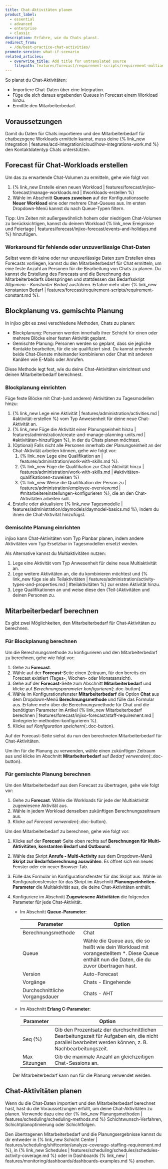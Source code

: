 ```yaml
---
title: Chat-Aktivitäten planen
product_label:
  - essential
  - advanced
  - enterprise
  - classic
description: Erfahre, wie du Chats planst.
redirect_from:
  - /de/best-practice-chat-activities/
promote-service: what-if-scenario
related_articles:
  - overwrite_title: Add title for untranslated source
    filepath: features/forecast/requirement-scripts/requirement-multiactivity.md
---
```


So planst du Chat-Aktivitäten:

- Importiere Chat-Daten über eine Integration.
- Füge die sich daraus ergebenden Queues in Forecast einem Workload hinzu.
- Ermittle den Mitarbeiterbedarf.

## Voraussetzungen

Damit du Daten für Chats importieren und den Mitarbeiterbedarf für chatbezogene Workloads ermitteln kannst, muss deine {% link_new Integration | features/acd-integration/cloud/how-integrations-work.md %} den Kontaktdatentyp Chats unterstützen.

## Forecast für Chat-Workloads erstellen

Um das zu erwartende Chat-Volumen zu ermitteln, gehe wie folgt vor:

1. {% link_new Erstelle einen neuen Workload | features/forecast/injixo-forecast/manage-workloads.md | #workloads-erstellen %}
2. Wähle im Abschnitt **Queues zuweisen** auf der Konfigurationsseite **Neuer Workload** eine oder mehrere Chat-Queues aus. Im ersten Dropdown-Menü kannst du nach Queue-Typen filtern.

Tipp: Um Zeiten mit außergewöhnlich hohem oder niedrigem Chat-Volumen zu berücksichtigen, kannst du deinem Workload {% link_new Ereignisse und Feiertage | features/forecast/injixo-forecast/events-and-holidays.md %} hinzufügen.

### Workaround für fehlende oder unzuverlässige Chat-Daten

Selbst wenn dir keine oder nur unzuverlässige Daten zum Erstellen eines Forecasts vorliegen, kannst du den Mitarbeiterbedarf für Chat ermitteln, um eine feste Anzahl an Personen für die Bearbeitung von Chats zu planen. Du kannst die Erstellung des Forecasts und die Berechnung des Mitarbeiterbedarfs überspringen und stattdessen das Bedarfsskript _Allgemein - Konstanter Bedarf_ ausführen. Erfahre mehr über {% link_new konstanten Bedarf | features/forecast/requirement-scripts/requirement-constant.md %}.

## Blockplanung vs. gemischte Planung

In injixo gibt es zwei verschiedene Methoden, Chats zu planen:

- Blockplanung: Personen werden innerhalb ihrer Schicht für einen oder mehrere Blöcke einer festen Aktivität geplant.
- Gemischte Planung: Personen werden so geplant, dass sie jegliche Kontakte bearbeiten, für die sie qualifiziert sind. Du kannst entweder beide Chat-Dienste miteinander kombinieren oder Chat mit anderen Kanälen wie E-Mails oder Anrufen.

Diese Methode legt fest, wie du deine Chat-Aktivitäten einrichtest und deinen Mitarbeiterbedarf berechnest.

### Blockplanung einrichten

Füge feste Blöcke mit Chat-(und anderen) Aktivitäten zu Tagesmodellen hinzu:

1. {% link_new Lege eine Aktivität | features/administration/activities.md | #aktivität-erstellen %} vom Typ Anwesenheit für deine neue Chat-Aktivität an.
2. {% link_new Füge die Aktivität einer Planungseinheit hinzu | features/administration/create-and-manage-planning-units.md | #aktivitäten-hinzufügen %}, in der du Chats planen möchtest.
3. (Optional) Falls nicht alle Personen innerhalb der Planungseinheit an der Chat-Aktivität arbeiten können, gehe wie folgt vor:
   1. {% link_new Lege eine Qualifikation an | features/administration/work-with-skills.md %}.
   2. {% link_new Füge die Qualifikation zur Chat-Aktivität hinzu | features/administration/work-with-skills.md | #aktivitäten-qualifikationen-zuweisen %}
   3. {% link_new Weise die Qualifikation der Person zu | features/administration/employee-overview.md | #mitarbeitereinstellungen-konfigurieren %}, die an den Chat-Aktivitäten arbeiten soll.
4. Erstelle oder aktualisiere {% link_new Tagesmodelle | features/administration/daymodels/daymodel-basics.md %}, indem du ihnen die Chat-Aktivität hinzufügst.

### Gemischte Planung einrichten

injixo kann Chat-Aktivitäten vom Typ Planbar planen, indem andere Aktivitäten vom Typ Ersetzbar in Tagesmodellen ersetzt werden.

Als Alternative kannst du Multiaktivitäten nutzen:

1. Lege eine Aktivität vom Typ Anwesenheit für deine neue Multiaktivität an.
2. Lege weitere Aktivitäten an, die du kombinieren möchtest und {% link_new füge sie als Teilaktivitäten | features/administration/activity-types-and-properties.md | #teilaktivitäten %} zur ersten Aktivität hinzu.
3. Lege Qualifikationen an und weise diese den (Teil-)Aktivitäten und deinen Personen zu.

## Mitarbeiterbedarf berechnen

Es gibt zwei Möglichkeiten, den Mitarbeiterbedarf für Chat-Aktivitäten zu berechnen.

### Für Blockplanung berechnen

Um die Berechnungsmethode zu konfigurieren und den Mitarbeiterbedarf zu berechnen, gehe wie folgt vor:

1.  Gehe zu **Forecast**.
2.  Wähle auf der **Forecast**-Seite einen Zeitraum, für den bereits ein Forecast existiert (Tages-, Wochen- oder Monatsansicht).
3.  Gehe auf der **Forecast**-Seite zum Abschnitt **Mitarbeiterbedarf** und klicke auf _Berechnungsparameter konfigurieren_{:.doc-button}.
4.  Wähle im Konfigurationsfenster **Mitarbeiterbedarf** die Option **Chat** aus dem Dropdown-Menü **Berechnungsmethode** und fülle das Formular aus.
    Erfahre mehr über die Berechnungsmethode für Chat und die benötigten Parameter im Artikel {% link_new Mitarbeiterbedarf berechnen | features/forecast/injixo-forecast/staff-requirement.md | #integrierte-methoden-konfigurieren %}.
5.  Klicke auf _Konfiguration speichern_{:.doc-button}.

Auf der Forecast-Seite siehst du nun den berechneten Mitarbeiterbedarf für Chat-Aktivitäten.

Um ihn für die Planung zu verwenden, wähle einen zukünftigen Zeitraum aus und klicke im Abschnitt **Mitarbeiterbedarf** auf _Bedarf verwenden_{:.doc-button}.

### Für gemischte Planung berechnen

Um den Mitarbeiterbedarf aus dem Forecast zu übertragen, gehe wie folgt vor:

1. Gehe zu **Forecast**. Wähle die Workloads für jede der Multiaktivität zugewiesene Aktivität aus.
2. Wähle in jedem Workload denselben zukünftigen Berechnungszeitraum aus.
3. Klicke auf _Forecast verwenden_{:.doc-button}.

Um den Mitarbeiterbedarf zu berechnen, gehe wie folgt vor:

1. Klicke auf der **Forecast**-Seite oben rechts auf **Berechnungen für Multi-Aktivitäten, konstanten Bedarf und Outbound**.
2. Wähle das Skript **Anrufe - Multi-Activity** aus dem Dropdown-Menü **Skript zur Bedarfsberechnung auswählen**. Es öffnet sich ein neues Fenster oder ein neuer Browser-Tab.
3. Fülle das Formular im Konfigurationsfenster für das Skript aus. Wähle im Konfigurationsfenster für das Skript im Abschnitt **Planungseinheiten-Parameter** die Multiaktivität aus, die deine Chat-Aktivitäten enthält.
4. Konfiguriere im Abschnitt **Zugewiesene Aktivitäten** die folgenden Parameter für jede Chat-Aktivität.

   - Im Abschnitt **Queue-Parameter**:

     | **Parameter**                   | **Option**                                                                                                                                   |
     | ------------------------------- | -------------------------------------------------------------------------------------------------------------------------------------------- |
     | Berechnungsmethode              | Chat                                                                                                                                         |
     | Queue                           | Wähle die Queue aus, die so heißt wie dein Workload mit vorangestelltem \*. Diese Queue enthält nun die Daten, die du zuvor übertragen hast. |
     | Version                         | Auto-Forecast                                                                                                                                |
     | Vorgänge                        | Chats - Eingehende                                                                                                                           |
     | Durchschnittliche Vorgangsdauer | Chats - AHT                                                                                                                                  |

   - Im Abschnitt **Erlang C-Parameter**:

     | **Parameter** | **Option**                                                                                                                                                  |
     | ------------- | ----------------------------------------------------------------------------------------------------------------------------------------------------------- |
     | Seq (%)       | Gib den Prozentsatz der durchschnittlichen Bearbeitungszeit für Aufgaben ein, die nicht parallel bearbeitet werden können, z.&nbsp;B. Nachbearbeitungszeit. |
     | Max Sitzungen | Gib die maximale Anzahl an gleichzeitigen Chat-Sessions an.                                                                                                 |

   Der Mitarbeiterbedarf kann nun für die Planung verwendet werden.

## Chat-Aktivitäten planen

Wenn du die Chat-Daten importiert und den Mitarbeiterbedarf berechnet hast, hast du die Voraussetzungen erfüllt, um deine Chat-Aktivitäten zu planen. Verwende dazu eine der {% link_new Planungsmethoden | features/scheduling/scheduling-methods.md %} Schichtwunsch-Verfahren, Schichtplanoptimierung oder Schichtfolgen.

Den übertragenen Mitarbeiterbedarf und die Planungsergebnisse kannst du dir entweder in {% link_new Schicht Center | features/scheduling/shiftcenter/analyze-coverage-staffing-requirement.md %}, in {% link_new Schedules | features/scheduling/schedules/schedules-activity-coverage.md %} oder in Dashboards {% link_new | features/monitoring/dashboards/dashboards-examples.md %} ansehen.
